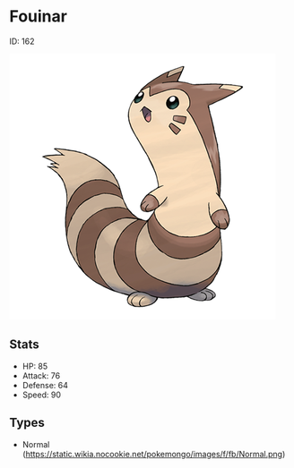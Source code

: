 # Fouinar


ID: 162

![](https://raw.githubusercontent.com/PokeAPI/sprites/master/sprites/pokemon/other/official-artwork/162.png "Fouinar")

## Stats


 - HP: 85
 - Attack: 76
 - Defense: 64
 - Speed: 90

## Types


 - Normal (https://static.wikia.nocookie.net/pokemongo/images/f/fb/Normal.png)

